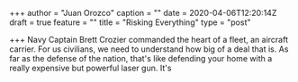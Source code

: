 +++
author = "Juan Orozco"
caption = ""
date = 2020-04-06T12:20:14Z
draft = true
feature = ""
title = "Risking Everything"
type = "post"

+++
Navy Captain Brett Crozier commanded the heart of a fleet, an aircraft carrier. For us civilians, we need to understand how big of a deal that is. As far as the defense of the nation, that's like defending your home with a really expensive but powerful laser gun. It's 
